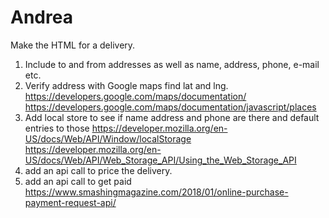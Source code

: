 # Andrea
Make the HTML for a delivery.  
1) Include to and from addresses as well as name, address, phone, e-mail etc.
2) Verify address with Google maps find lat and lng.
https://developers.google.com/maps/documentation/
https://developers.google.com/maps/documentation/javascript/places
3) Add local store to see if name address and phone are there and default entries to those
https://developer.mozilla.org/en-US/docs/Web/API/Window/localStorage
https://developer.mozilla.org/en-US/docs/Web/API/Web_Storage_API/Using_the_Web_Storage_API
4) add an api call to price the delivery.
5) add an api call to get paid https://www.smashingmagazine.com/2018/01/online-purchase-payment-request-api/